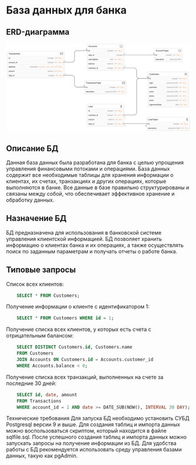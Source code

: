 # База данных для банка

## ERD-диаграмма

![Diagram](https://github.com/kirull1/bankdb/blob/master/diagram.png)

## Описание БД
Данная база данных была разработана для банка с целью упрощения управления финансовыми потоками и операциями. База данных содержит все необходимые таблицы для хранения информации о клиентах, их счетах, транзакциях и других операциях, которые выполняются в банке. Все данные в базе правильно структурированы и связаны между собой, что обеспечивает эффективное хранение и обработку данных.

## Назначение БД
БД предназначена для использования в банковской системе управления клиентской информацией. БД позволяет хранить информацию о клиентах банка и их операциях, а также осуществлять поиск по заданным параметрам и получать отчеты о работе банка.

## Типовые запросы

Список всех клиентов:
```sql
    SELECT * FROM Customers;
```

Получение информации о клиенте с идентификатором 1:
```sql
    SELECT * FROM Customers WHERE id = 1;
```

Получение списка всех клиентов, у которых есть счета с отрицательным балансом:
```sql
    SELECT DISTINCT Customers.id, Customers.name
    FROM Customers
    JOIN Accounts ON Customers.id = Accounts.customer_id
    WHERE Accounts.balance < 0;
```

Получение списка всех транзакций, выполненных на счете за последние 30 дней:
```sql
    SELECT id, date, amount
    FROM Transactions
    WHERE account_id = 1 AND date >= DATE_SUB(NOW(), INTERVAL 30 DAY);
```

Технические требования
Для запуска БД необходимо установить СУБД Postgresql версии 9 и выше. Для создания таблиц и импорта данных можно воспользоваться скриптом, который находится в файле sqlfile.sql. После успешного создания таблиц и импорта данных можно запускать запросы на получение информации из БД. Для удобства работы с БД рекомендуется использовать среду управления базами данных, такую как pgAdmin.